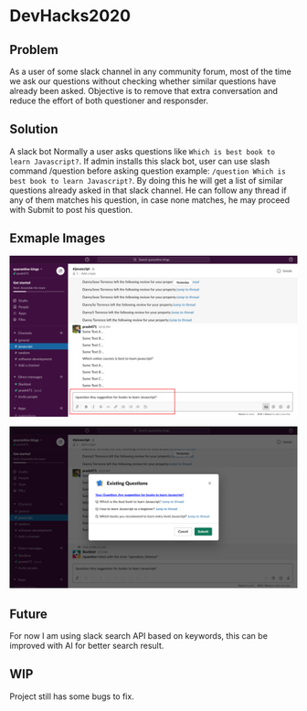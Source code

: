 # DevHacks2020

## Problem
As a user of some slack channel in any community forum, most of the time we ask our questions without checking whether similar questions have already been asked. Objective is to remove that extra conversation and reduce the effort of both questioner and responsder.

## Solution 
A slack bot
Normally a user asks questions like `Which is best book to learn Javascript?`. If admin installs this slack bot, user can use slash command /question before asking question example: `/question Which is best book to learn Javascript?`. 
By doing this he will get a list of similar questions already asked in that slack channel. He can follow any thread if any of them matches his question, in case none matches, he may proceed with Submit to post his question.

## Exmaple Images
![alt text](https://github.com/prash471/DevHacks2020/blob/master/images/slackChat.png?raw=true)


![alt text](https://github.com/prash471/DevHacks2020/blob/master/images/slackDialog.png?raw=true)

## Future
For now I am using slack search API based on keywords, this can be improved with AI for better search result. 

## WIP
Project still has some bugs to fix. 
